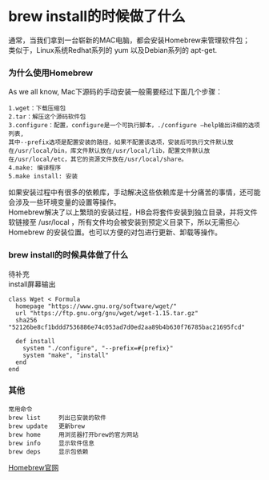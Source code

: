 # brew install的时候做了什么  

通常，当我们拿到一台崭新的MAC电脑，都会安装Homebrew来管理软件包；  
类似于，Linux系统Redhat系列的 yum 以及Debian系列的 apt-get.

### 为什么使用Homebrew
As we all know, Mac下源码的手动安装一般需要经过下面几个步骤：  
```
1.wget：下载压缩包  
2.tar：解压这个源码软件包  
3.configure：配置，configure是一个可执行脚本，./configure –help输出详细的选项列表,  
其中--prefix选项是配置安装的路径，如果不配置该选项，安装后可执行文件默认放在/usr/local/bin，库文件默认放在/usr/local/lib，配置文件默认放在/usr/local/etc，其它的资源文件放在/usr/local/share。
4.make: 编译程序
5.make install: 安装
```  
如果安装过程中有很多的依赖库，手动解决这些依赖库是十分痛苦的事情，还可能会涉及一些环境变量的设置等操作。  
Homebrew解决了以上繁琐的安装过程，HB会将套件安装到独立目录，并将文件软链接至 /usr/local ，所有文件均会被安装到预定义目录下，所以无需担心 Homebrew 的安装位置。也可以方便的对包进行更新、卸载等操作。  

### brew install的时候具体做了什么  
待补充  
install屏幕输出

```
class Wget < Formula
  homepage "https://www.gnu.org/software/wget/"
  url "https://ftp.gnu.org/gnu/wget/wget-1.15.tar.gz"
  sha256 "52126be8cf1bddd7536886e74c053ad7d0ed2aa89b4b630f76785bac21695fcd"

  def install
    system "./configure", "--prefix=#{prefix}"
    system "make", "install"
  end
end
```

### 其他  
```
常用命令  
brew list     列出已安装的软件  
brew update   更新brew  
brew home     用浏览器打开brew的官方网站  
brew info     显示软件信息  
brew deps     显示包依赖  
```  
[Homebrew官网](https://brew.sh/)